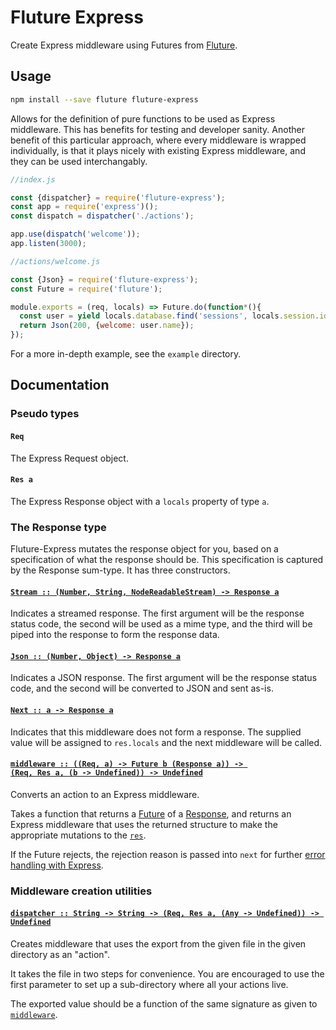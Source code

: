 # Fluture Express

Create Express middleware using Futures from [Fluture][].

## Usage

```sh
npm install --save fluture fluture-express
```

Allows for the definition of pure functions to be used as Express
middleware. This has benefits for testing and developer sanity.
Another benefit of this particular approach, where every middleware is
wrapped individually, is that it plays nicely with existing Express
middleware, and they can be used interchangably.

```js
//index.js

const {dispatcher} = require('fluture-express');
const app = require('express')();
const dispatch = dispatcher('./actions');

app.use(dispatch('welcome'));
app.listen(3000);
```

```js
//actions/welcome.js

const {Json} = require('fluture-express');
const Future = require('fluture');

module.exports = (req, locals) => Future.do(function*(){
  const user = yield locals.database.find('sessions', locals.session.id);
  return Json(200, {welcome: user.name});
});
```

For a more in-depth example, see the `example` directory.

## Documentation

### Pseudo types

#### `Req`

The Express Request object.

#### `Res a`

The Express Response object with a `locals` property of type `a`.

### The Response type

Fluture-Express mutates the response object for you, based on a
specification of what the response should be. This specification is
captured by the Response sum-type. It has three constructors.

<h4 name="Stream"><code><a href="https://github.com/fluture-js/fluture-express/blob/v1.0.0/index.js#L66">Stream :: (Number, String, NodeReadableStream) -⁠> Response a</a></code></h4>

Indicates a streamed response. The first argument will be the response
status code, the second will be used as a mime type, and the third will be
piped into the response to form the response data.

<h4 name="Json"><code><a href="https://github.com/fluture-js/fluture-express/blob/v1.0.0/index.js#L72">Json :: (Number, Object) -⁠> Response a</a></code></h4>

Indicates a JSON response. The first argument will be the response status
code, and the second will be converted to JSON and sent as-is.

<h4 name="Next"><code><a href="https://github.com/fluture-js/fluture-express/blob/v1.0.0/index.js#L77">Next :: a -⁠> Response a</a></code></h4>

Indicates that this middleware does not form a response. The supplied value
will be assigned to `res.locals` and the next middleware will be called.

<h4 name="middleware"><code><a href="https://github.com/fluture-js/fluture-express/blob/v1.0.0/index.js#L118">middleware :: ((Req, a) -⁠> Future b (Response a)) -⁠> (Req, Res a, (b -⁠> Undefined)) -⁠> Undefined</a></code></h4>

Converts an action to an Express middleware.

Takes a function that returns a [Future][] of a [Response][], and returns
an Express middleware that uses the returned structure to make the
appropriate mutations to the [`res`][].

If the Future rejects, the rejection reason is passed into `next` for
further [error handling with Express][].

### Middleware creation utilities

<h4 name="dispatcher"><code><a href="https://github.com/fluture-js/fluture-express/blob/v1.0.0/index.js#L134">dispatcher :: String -⁠> String -⁠> (Req, Res a, (Any -⁠> Undefined)) -⁠> Undefined</a></code></h4>

Creates middleware that uses the export from the given file in the given
directory as an "action".

It takes the file in two steps for convenience. You are encouraged to use
the first parameter to set up a sub-directory where all your actions live.

The exported value should be a function of the same signature as given to
[`middleware`][].

[Fluture]: https://github.com/fluture-js/Fluture
[Future]: https://github.com/fluture-js/Fluture#future
[Response]: #the-response-type
[`middleware`]: #middleware
[`res`]: #res-a
[error handling with Express]: https://expressjs.com/en/guide/error-handling.html
